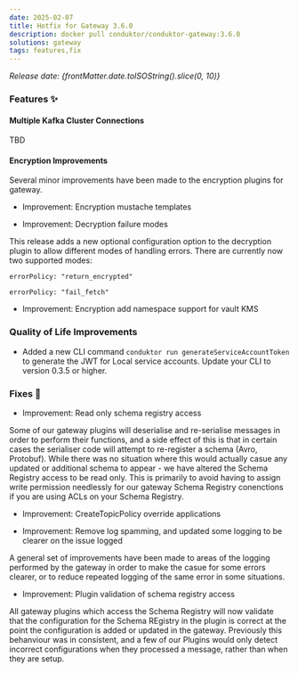 ```yaml
---
date: 2025-02-07
title: Hotfix for Gateway 3.6.0
description: docker pull conduktor/conduktor-gateway:3.6.0
solutions: gateway
tags: features,fix
---
```


*Release date: {frontMatter.date.toISOString().slice(0, 10)}*

### Features ✨

#### Multiple Kafka Cluster Connections

TBD

#### Encryption Improvements

Several minor improvements have been made to the encryption plugins for gateway.

* Improvement: Encryption mustache templates


* Improvement: Decryption failure modes

This release adds a new optional configuration option to the decryption plugin to allow different modes of handling errors. There are currently now two supported modes:

`errorPolicy: "return_encrypted"`

`errorPolicy: "fail_fetch"`

* Improvement: Encryption add namespace support for vault KMS

### Quality of Life Improvements
- Added a new CLI command `conduktor run generateServiceAccountToken` to generate the JWT for Local service accounts. Update your CLI to version 0.3.5 or higher.

### Fixes 🔨

* Improvement: Read only schema registry access

Some of our gateway plugins will deserialise and re-serialise messages in order to perform their functions, and a side effect of this is that in certain cases the serialiser code will attempt to re-register a schema (Avro, Protobuf). While there was no situation where this would actually casue any updated or additional schema to appear - we have altered the Schema Registry access to be read only. This is primarily to avoid having to assign write permission needlessly for our gateway Schema Registry conenctions if you are using ACLs on your Schema Registry.

* Improvement: CreateTopicPolicy override applications



* Improvement: Remove log spamming, and updated some logging to be clearer on the issue logged

A general set of improvements have been made to areas of the logging performed by the gateway in order to make the casue for some errors clearer, or to reduce repeated logging of the same error in some situations.

* Improvement: Plugin validation of schema registry access

All gateway plugins which access the Schema Registry will now validate that the configuration for the Schema REgistry in the plugin is correct at the point the configuration is added or updated in the gateway. Previously this behanviour was in consistent, and a few of our Plugins would only detect incorrect configurations when they processed a message, rather than when they are setup.

